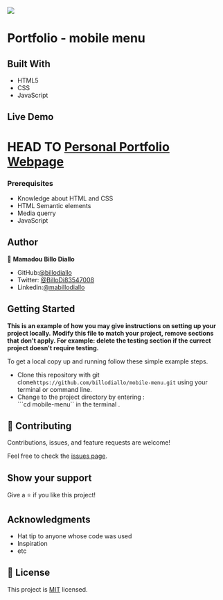 ![](https://img.shields.io/badge/Microverse-blueviolet)

# Portfolio - mobile menu


## Built With

- HTML5
- CSS
- JavaScript


## Live Demo

HEAD TO
[Personal Portfolio Webpage](https://raw.githack.com/billodiallo/mobile-menu/feature_menu/index.html)
=======


### Prerequisites

-  Knowledge about HTML and CSS
-  HTML Semantic elements
-  Media querry
- JavaScript



## Author


👤 **Mamadou Billo Diallo**


- GitHub:[@billodiallo](https://github.com/billodiallo)
- Twitter: [@BilloDi83547008](https://twitter.com/BilloDi83547008)
- Linkedin:[@mabillodiallo](https://www.linkedin.com/in/mabillodiallo/)

## Getting Started

**This is an example of how you may give instructions on setting up your project locally.**
**Modify this file to match your project, remove sections that don't apply. For example: delete the testing section if the currect project doesn't require testing.**


To get a local copy up and running follow these simple example steps.
- Clone this repository with git clone```https://github.com/billodiallo/mobile-menu.git``` using your terminal or command line.
- Change to the project directory by entering : <br>
```cd mobile-menu`` in the terminal .

## 🤝 Contributing

Contributions, issues, and feature requests are welcome!

Feel free to check the [issues page](issues/).

## Show your support

Give a ⭐️ if you like this project!

## Acknowledgments

- Hat tip to anyone whose code was used
- Inspiration
- etc

## 📝 License

This project is [MIT](https://choosealicense.com/licenses/mit/) licensed.